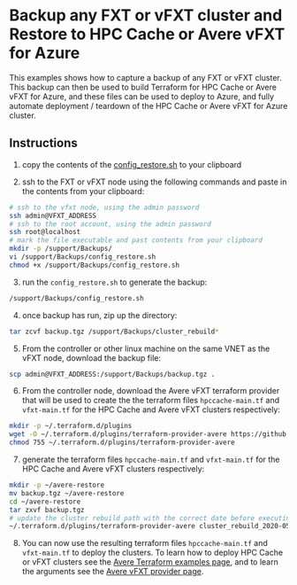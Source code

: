 # Backup any FXT or vFXT cluster and Restore to HPC Cache or Avere vFXT for Azure

This examples shows how to capture a backup of any FXT or vFXT cluster.  This backup can then be used to build Terraform for HPC Cache or Avere vFXT for Azure, and these files can be used to deploy to Azure, and fully automate deployment / teardown of the HPC Cache or Avere vFXT for Azure cluster.

## Instructions

1. copy the contents of the [config_restore.sh](https://raw.githubusercontent.com/Azure/Avere/master/src/terraform/examples/backuprestore/config_restore.sh) to your clipboard

2. ssh to the FXT or vFXT node using the following commands and paste in the contents from your clipboard:
```bash
# ssh to the vfxt node, using the admin password
ssh admin@VFXT_ADDRESS
# ssh to the root account, using the admin password
ssh root@localhost
# mark the file executable and past contents from your clipboard
mkdir -p /support/Backups/
vi /support/Backups/config_restore.sh 
chmod +x /support/Backups/config_restore.sh
```

3. run the `config_restore.sh` to generate the backup:
```bash
/support/Backups/config_restore.sh
```

4. once backup has run, zip up the directory:
```bash
tar zcvf backup.tgz /support/Backups/cluster_rebuild*
```

5. From the controller or other linux machine on the same VNET as the vFXT node, download the backup file:
```bash
scp admin@VFXT_ADDRESS:/support/Backups/backup.tgz .
```

6. From the controller node, download the Avere vFXT terraform provider that will be used to create the the terraform files `hpccache-main.tf` and `vfxt-main.tf` for the HPC Cache and Avere vFXT clusters respectively:
```bash
mkdir -p ~/.terraform.d/plugins
wget -O ~/.terraform.d/plugins/terraform-provider-avere https://github.com/Azure/Avere/releases/download/tfprovider_v0.9.0/terraform-provider-avere
chmod 755 ~/.terraform.d/plugins/terraform-provider-avere
```

7. generate the terraform files `hpccache-main.tf` and `vfxt-main.tf` for the HPC Cache and Avere vFXT clusters respectively:
```bash
mkdir -p ~/avere-restore
mv backup.tgz ~/avere-restore
cd ~/avere-restore
tar zxvf backup.tgz
# update the cluster rebuild path with the correct date before executing
~/.terraform.d/plugins/terraform-provider-avere cluster_rebuild_2020-05-04_17_30_00
```

8. You can now use the resulting terraform files `hpccache-main.tf` and `vfxt-main.tf` to deploy the clusters.  To learn how to deploy HPC Cache or vFXT clusters see the [Avere Terraform examples page](https://github.com/Azure/Avere/tree/master/src/terraform), and to learn the arguments see the [Avere vFXT provider page](https://github.com/Azure/Avere/tree/master/src/terraform/providers/terraform-provider-avere).

